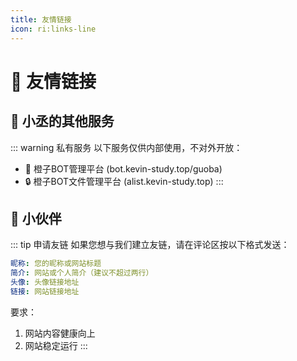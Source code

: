 ```yaml
---
title: 友情链接
icon: ri:links-line
---
```


# 🤝 友情链接

## 🌟 小丞的其他服务

<VPCard
  title="光遇身高查询"
  desc="免费查询国际服和测试服身高"
  logo="/logo.ico"
  link="http://sky.kevin-study.top"
  background="/img/sky-height.jpg"
/>
<VPCard
  title="🍊橙子BOT文件管理平台"
  desc="快速管理橙子BOT文件"
  logo="/logo.ico"
  link="http://alist.kevin-study.top"
  background="/img/sky-height.jpg"
/>

::: warning 私有服务
以下服务仅供内部使用，不对外开放：
- 🤖 橙子BOT管理平台 (bot.kevin-study.top/guoba)
- 🔒 橙子BOT文件管理平台 (alist.kevin-study.top)
:::

## 🌈 小伙伴

<VPCard
  title="腾讯机器人管理平台"
  desc="QQ机器人官方管理平台"
  logo="https://qq-mini-app-1251316161.cos.ap-guangzhou.myqcloud.com/images/Production/qq-platform-illustration.png"
  link="https://q.qq.com"
/>

<VPCard
  title="TRSS 脚本文档"
  desc="强大的 QQ 机器人部署脚本"
  logo="https://trss.me/苏半夏Q.png"
  link="https://trss.me"
/>

<VPCard
  title="椰奶插件文档"
  desc="Yunzai-Bot 的强大扩展插件"
  logo="https://yenai-plugin-eta.vercel.app/logo.png"
  link="https://yenai-plugin-eta.vercel.app"
/>

::: tip 申请友链
如果您想与我们建立友链，请在评论区按以下格式发送：

```yaml
昵称: 您的昵称或网站标题
简介: 网站或个人简介（建议不超过两行）
头像: 头像链接地址
链接: 网站链接地址
```

要求：
1. 网站内容健康向上
2. 网站稳定运行
::: 